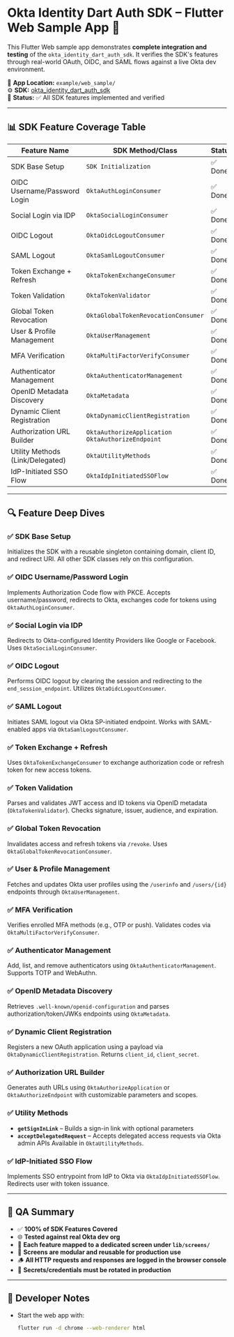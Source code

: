 # Okta Identity Dart Auth SDK – Flutter Web Sample App 🧪

This Flutter Web sample app demonstrates **complete integration and testing** of the `okta_identity_dart_auth_sdk`. It verifies the SDK's features through real-world OAuth, OIDC, and SAML flows against a live Okta dev environment.

📁 **App Location:** `example/web_sample/`  
⚙️ **SDK:** [okta_identity_dart_auth_sdk](https://pub.dev/packages/okta_identity_dart_auth_sdk)  
🧪 **Status:** ✅ All SDK features implemented and verified

---

## 📊 SDK Feature Coverage Table

| Feature Name                     | SDK Method/Class                             | Status   |
|----------------------------------|-----------------------------------------------|----------|
| SDK Base Setup                   | `SDK Initialization`                         | ✅ Done   |
| OIDC Username/Password Login     | `OktaAuthLoginConsumer`                | ✅ Done   |
| Social Login via IDP             | `OktaSocialLoginConsumer`              | ✅ Done   |
| OIDC Logout                      | `OktaOidcLogoutConsumer`               | ✅ Done   |
| SAML Logout                      | `OktaSamlLogoutConsumer`               | ✅ Done   |
| Token Exchange + Refresh         | `OktaTokenExchangeConsumer`            | ✅ Done   |
| Token Validation                 | `OktaTokenValidator`                   | ✅ Done   |
| Global Token Revocation          | `OktaGlobalTokenRevocationConsumer`    | ✅ Done   |
| User & Profile Management        | `OktaUserManagement`                   | ✅ Done   |
| MFA Verification                 | `OktaMultiFactorVerifyConsumer`        | ✅ Done   |
| Authenticator Management         | `OktaAuthenticatorManagement`          | ✅ Done   |
| OpenID Metadata Discovery        | `OktaMetadata`                         | ✅ Done   |
| Dynamic Client Registration      | `OktaDynamicClientRegistration`        | ✅ Done   |
| Authorization URL Builder        | `OktaAuthorizeApplication`<br>`OktaAuthorizeEndpoint` | ✅ Done |
| Utility Methods (Link/Delegated) | `OktaUtilityMethods`                   | ✅ Done   |
| IdP-Initiated SSO Flow           | `OktaIdpInitiatedSSOFlow`              | ✅ Done   |

---

## 🔍 Feature Deep Dives

### ✅ SDK Base Setup
Initializes the SDK with a reusable singleton containing domain, client ID, and redirect URI. All other SDK classes rely on this configuration.

### ✅ OIDC Username/Password Login
Implements Authorization Code flow with PKCE. Accepts username/password, redirects to Okta, exchanges code for tokens using `OktaAuthLoginConsumer`.

### ✅ Social Login via IDP
Redirects to Okta-configured Identity Providers like Google or Facebook. Uses `OktaSocialLoginConsumer`.

### ✅ OIDC Logout
Performs OIDC logout by clearing the session and redirecting to the `end_session_endpoint`. Utilizes `OktaOidcLogoutConsumer`.

### ✅ SAML Logout
Initiates SAML logout via Okta SP-initiated endpoint. Works with SAML-enabled apps via `OktaSamlLogoutConsumer`.

### ✅ Token Exchange + Refresh
Uses `OktaTokenExchangeConsumer` to exchange authorization code or refresh token for new access tokens.

### ✅ Token Validation
Parses and validates JWT access and ID tokens via OpenID metadata (`OktaTokenValidator`). Checks signature, issuer, audience, and expiration.

### ✅ Global Token Revocation
Invalidates access and refresh tokens via `/revoke`. Uses `OktaGlobalTokenRevocationConsumer`.

### ✅ User & Profile Management
Fetches and updates Okta user profiles using the `/userinfo` and `/users/{id}` endpoints through `OktaUserManagement`.

### ✅ MFA Verification
Verifies enrolled MFA methods (e.g., OTP or push). Validates codes via `OktaMultiFactorVerifyConsumer`.

### ✅ Authenticator Management
Add, list, and remove authenticators using `OktaAuthenticatorManagement`. Supports TOTP and WebAuthn.

### ✅ OpenID Metadata Discovery
Retrieves `.well-known/openid-configuration` and parses authorization/token/JWKs endpoints using `OktaMetadata`.

### ✅ Dynamic Client Registration
Registers a new OAuth application using a payload via `OktaDynamicClientRegistration`. Returns `client_id`, `client_secret`.

### ✅ Authorization URL Builder
Generates auth URLs using `OktaAuthorizeApplication` or `OktaAuthorizeEndpoint` with customizable parameters and scopes.

### ✅ Utility Methods
- **`getSignInLink`** – Builds a sign-in link with optional parameters
- **`acceptDelegatedRequest`** – Accepts delegated access requests via Okta admin APIs
Available in `OktaUtilityMethods`.

### ✅ IdP-Initiated SSO Flow
Implements SSO entrypoint from IdP to Okta via `OktaIdpInitiatedSSOFlow`. Redirects user with token issuance.

---

## 🧪 QA Summary

- ✅ **100% of SDK Features Covered**
- 🌐 **Tested against real Okta dev org**
- 📂 **Each feature mapped to a dedicated screen under `lib/screens/`**
- 🧩 **Screens are modular and reusable for production use**
- 🪵 **All HTTP requests and responses are logged in the browser console**
- 🔐 **Secrets/credentials must be rotated in production**

---

## 📘 Developer Notes

- Start the web app with:  
  ```bash
  flutter run -d chrome --web-renderer html
